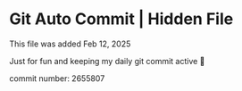 # Git Auto Commit | Hidden File

This file was added Feb 12, 2025

Just for fun and keeping my daily git commit active 🤪

commit number: 2655807
